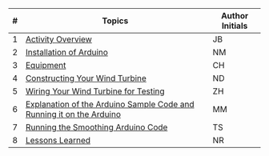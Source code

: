 \# | Topics|Author Initials
---|---|---
1| [Activity Overview](topics/topic1.md) | JB  
2 | [Installation of Arduino](topics/topic2.md) | NM
3|  [Equipment](topics/topic3.md) | CH
4| [Constructing Your Wind Turbine](topics/topic4.md) | ND
5| [Wiring Your Wind Turbine for Testing](topics/topic5.md) | ZH
6| [Explanation of the Arduino Sample Code and Running it on the Arduino](topics/topic6.md)|MM
7| [Running the Smoothing Arduino Code](topics/topic7.md) | TS
8| [Lessons Learned](topics/topic8.md) | NR

